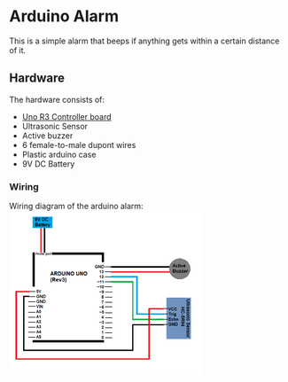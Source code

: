 # Arduino Alarm  
This is a simple alarm that beeps if anything gets within a certain distance of it.  


## Hardware  
The hardware consists of:  
- [Uno R3 Controller board](https://www.amazon.com/ELEGOO-Board-ATmega328P-ATMEGA16U2-Compliant/dp/B01EWOE0UU)
- Ultrasonic Sensor
- Active buzzer
- 6 female-to-male dupont wires
- Plastic arduino case
- 9V DC Battery  

### Wiring  
Wiring diagram of the arduino alarm:  
<img src="https://github.com/zprevost/arduino/blob/master/sketch/alarm/alarm_wiring_diagram.png" width="350"/>
